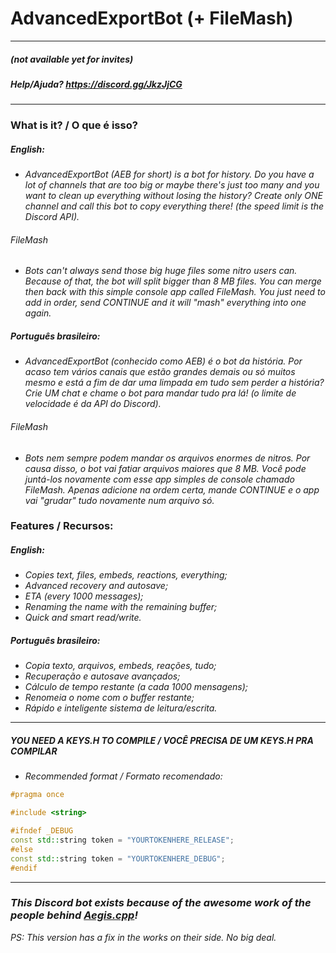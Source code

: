 # AdvancedExportBot (+ FileMash)

---

##### (not available yet for invites)

##### Help/Ajuda? https://discord.gg/JkzJjCG

---

### What is it? / O que é isso?

##### English:

- *AdvancedExportBot (AEB for short) is a bot for history. Do you have a lot of channels that are too big or maybe there's just too many and you want to clean up everything without losing the history? Create only ONE channel and call this bot to copy everything there! (the speed limit is the Discord API).*

###### FileMash

- *Bots can't always send those big huge files some nitro users can. Because of that, the bot will split bigger than 8 MB files. You can merge then back with this simple console app called FileMash. You just need to add in order, send CONTINUE and it will "mash" everything into one again.*

##### Português brasileiro:

- *AdvancedExportBot (conhecido como AEB) é o bot da história. Por acaso tem vários canais que estão grandes demais ou só muitos mesmo e está a fim de dar uma limpada em tudo sem perder a história? Crie UM chat e chame o bot para mandar tudo pra lá! (o limite de velocidade é da API do Discord).*

###### FileMash

- *Bots nem sempre podem mandar os arquivos enormes de nitros. Por causa disso, o bot vai fatiar arquivos maiores que 8 MB. Você pode juntá-los novamente com esse app simples de console chamado FileMash. Apenas adicione na ordem certa, mande CONTINUE e o app vai "grudar" tudo novamente num arquivo só.*

### Features / Recursos:

##### English:

- *Copies text, files, embeds, reactions, everything;*
- *Advanced recovery and autosave;*
- *ETA (every 1000 messages);*
- *Renaming the name with the remaining buffer;*
- *Quick and smart read/write.*

##### Português brasileiro:

- *Copia texto, arquivos, embeds, reações, tudo;*
- *Recuperação e autosave avançados;*
- *Cálculo de tempo restante (a cada 1000 mensagens);*
- *Renomeia o nome com o buffer restante;*
- *Rápido e inteligente sistema de leitura/escrita.*

---

##### YOU NEED A KEYS.H TO COMPILE / VOCÊ PRECISA DE UM KEYS.H PRA COMPILAR

- *Recommended format / Formato recomendado:*

```cpp
#pragma once

#include <string>

#ifndef _DEBUG
const std::string token = "YOURTOKENHERE_RELEASE";
#else
const std::string token = "YOURTOKENHERE_DEBUG";
#endif
```

---

### *This Discord bot exists because of the awesome work of the people behind [Aegis.cpp](https://github.com/zeroxs/aegis.cpp)!*
*PS: This version has a fix in the works on their side. No big deal.*
